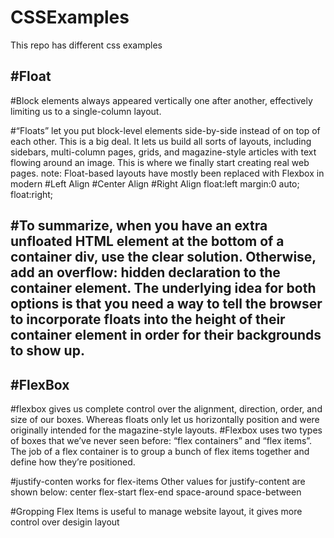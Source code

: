 # CSSExamples
This repo has different css examples 

#Float
----------------
#Block elements always appeared vertically one after another, effectively limiting us to a single-column layout.

#“Floats” let you put block-level elements side-by-side instead of on top of each other. This is a big deal. It lets us build all sorts of layouts, including sidebars, multi-column pages, grids, and magazine-style articles with text flowing around an image. This is where we finally start creating real web pages.
note: Float-based layouts have mostly been replaced with Flexbox in modern 
#Left Align     #Center Align       #Right Align
float:left       margin:0 auto;       float:right;

#To summarize, when you have an extra unfloated HTML element at the bottom of a container div, use the clear solution. Otherwise, add an overflow: hidden declaration to the container element. The underlying idea for both options is that you need a way to tell the browser to incorporate floats into the height of their container element in order for their backgrounds to show up.
-------------------------------------------------------------------------------------------------

#FlexBox
--------------------------------
#flexbox gives us complete control over the alignment, direction, order, and size of our boxes.  Whereas floats only let us horizontally position and were originally intended for the magazine-style layouts.
#Flexbox uses two types of boxes that we’ve never seen before: “flex containers” and “flex items”. The job of a flex container is to group a bunch of flex items together and define how they’re positioned.

#justify-conten works for flex-items
            Other values for justify-content are shown below:
            center
            flex-start
            flex-end
            space-around
            space-between

#Gropping Flex Items is useful to manage website layout, it gives more control over desigin layout